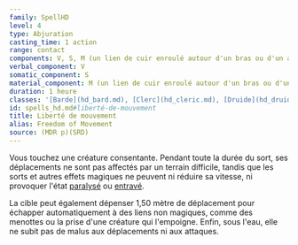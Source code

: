 ```yaml
---
family: SpellHD
level: 4
type: Abjuration
casting_time: 1 action
range: contact
components: V, S, M (un lien de cuir enroulé autour d'un bras ou d'un appendice similaire)
verbal_component: V
somatic_component: S
material_component: M (un lien de cuir enroulé autour d'un bras ou d'un appendice similaire)
duration: 1 heure
classes: '[Barde](hd_bard.md), [Clerc](hd_cleric.md), [Druide](hd_druid.md), [Ombrelame](hd_rogue_ombrelame.md), [Rôdeur](hd_ranger.md)'
id: spells_hd.md#liberté-de-mouvement
title: Liberté de mouvement
alias: Freedom of Movement
source: (MDR p)(SRD)
---
```


Vous touchez une créature consentante. Pendant toute la durée du sort, ses déplacements ne sont pas affectés par un terrain difficile, tandis que les sorts et autres effets magiques ne peuvent ni réduire sa vitesse, ni provoquer l'état [paralysé](hd_conditions_paralyse.md) ou [entravé](hd_conditions_entrave.md).

La cible peut également dépenser 1,50 mètre de déplacement pour échapper automatiquement à des liens non magiques, comme des menottes ou la prise d'une créature qui l'empoigne. Enfin, sous l'eau, elle ne subit pas de malus aux déplacements ni aux attaques.

